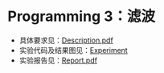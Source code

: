 # Programming 3：滤波

- 具体要求见：[Description.pdf](./Description.pdf)
- 实验代码及结果图见：[Experiment](./Experiment)
- 实验报告见：[Report.pdf](./Report/Report.pdf)